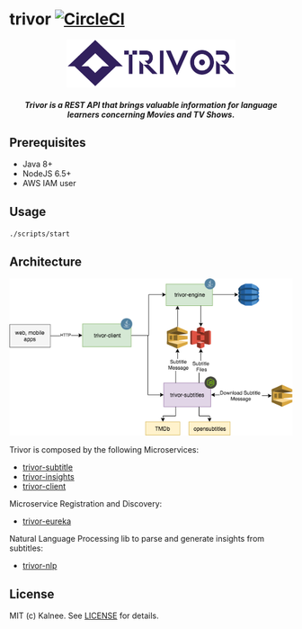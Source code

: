 # trivor [![CircleCI](https://circleci.com/gh/kalnee/trivor.svg?style=svg)](https://circleci.com/gh/kalnee/trivor)

<p align="center">
<img src="https://github.com/kalnee/trivor/blob/master/docs/logo/transparent-purple.png" width="300">
</p>

<h5 align="center">Trivor is a REST API that brings valuable information for language learners concerning Movies and TV Shows.</h5>

## Prerequisites

- Java 8+
- NodeJS 6.5+
- AWS IAM user

## Usage

`./scripts/start`

## Architecture

![diagram](https://github.com/kalnee/trivor/blob/master/docs/architecture/architecture-diagram.png?raw=true)

Trivor is composed by the following Microservices:

- [trivor-subtitle](https://github.com/kalnee/trivor/tree/master/trivor-subtitles)
- [trivor-insights](https://github.com/kalnee/trivor/tree/master/trivor-insights)
- [trivor-client](https://github.com/kalnee/trivor/tree/master/trivor-client)

Microservice Registration and Discovery:

- [trivor-eureka](https://github.com/kalnee/trivor/blob/master/trivor-eureka)

Natural Language Processing lib to parse and generate insights from subtitles:

- [trivor-nlp](https://github.com/kalnee/trivor/blob/master/trivor-nlp)

## License

MIT (c) Kalnee. See [LICENSE](https://github.com/kalnee/trivor/blob/master/LICENSE.md) for details.
